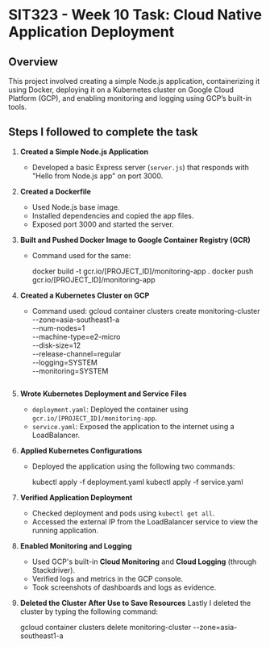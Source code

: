 # SIT323 - Week 10 Task: Cloud Native Application Deployment

## Overview

This project involved creating a simple Node.js application, containerizing it using Docker, deploying it on a Kubernetes cluster on Google Cloud Platform (GCP), and enabling monitoring and logging using GCP’s built-in tools.

## Steps I followed to complete the task

1. **Created a Simple Node.js Application**
   - Developed a basic Express server (`server.js`) that responds with "Hello from Node.js app" on port 3000.

2. **Created a Dockerfile**
   - Used Node.js base image.
   - Installed dependencies and copied the app files.
   - Exposed port 3000 and started the server.

3. **Built and Pushed Docker Image to Google Container Registry (GCR)**
   - Command used for the same:
    
     docker build -t gcr.io/[PROJECT_ID]/monitoring-app .
     docker push gcr.io/[PROJECT_ID]/monitoring-app
    

4. **Created a Kubernetes Cluster on GCP**
   - Command used:
      gcloud container clusters create monitoring-cluster \
       --zone=asia-southeast1-a \
       --num-nodes=1 \
       --machine-type=e2-micro \
       --disk-size=12 \
       --release-channel=regular \
       --logging=SYSTEM \
       --monitoring=SYSTEM
     ```

5. **Wrote Kubernetes Deployment and Service Files**
   - `deployment.yaml`: Deployed the container using `gcr.io/[PROJECT_ID]/monitoring-app`.
   - `service.yaml`: Exposed the application to the internet using a LoadBalancer.

6. **Applied Kubernetes Configurations**
   - Deployed the application using the following two commands:
    
     kubectl apply -f deployment.yaml
     kubectl apply -f service.yaml
    

7. **Verified Application Deployment**
   - Checked deployment and pods using `kubectl get all`.
   - Accessed the external IP from the LoadBalancer service to view the running application.

8. **Enabled Monitoring and Logging**
   - Used GCP's built-in **Cloud Monitoring** and **Cloud Logging** (through Stackdriver).
   - Verified logs and metrics in the GCP console.
   - Took screenshots of dashboards and logs as evidence.

9. **Deleted the Cluster After Use to Save Resources**
   Lastly I deleted the cluster by typing the following command: 
    
     gcloud container clusters delete monitoring-cluster --zone=asia-southeast1-a
    

